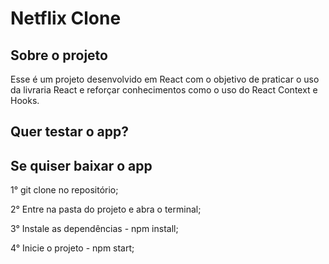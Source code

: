 # Netflix Clone

## Sobre o projeto

Esse é um projeto desenvolvido em React com o objetivo de praticar o uso da livraria React e reforçar conhecimentos como o uso do React Context e Hooks.

## Quer testar o app?


## Se quiser baixar o app

1° git clone no repositório;

2° Entre na pasta do projeto e abra o terminal;

3° Instale as dependências - npm install;

4° Inicie o projeto - npm start;
